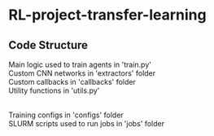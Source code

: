 # RL-project-transfer-learning

## Code Structure 

Main logic used to train agents in 'train.py' <br>
Custom CNN networks in 'extractors' folder <br>
Custom callbacks in 'callbacks' folder <br>
Utility functions in 'utils.py' <br>
<br>

Training configs in 'configs' folder <br>
SLURM scripts used to run jobs in 'jobs' folder <br>
